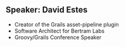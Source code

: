 ## Speaker: David Estes

* Creator of the Grails asset-pipeline plugin
* Software Architect for Bertram Labs
* Groovy/Grails Conference Speaker

